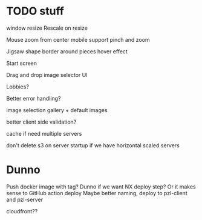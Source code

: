 # TODO stuff

window resize
Rescale on resize

Mouse zoom from center
mobile support pinch and zoom

Jigsaw shape
border around pieces
hover effect

Start screen

Drag and drop image selector UI

Lobbies?

Better error handling?

image selection gallery + default images

better client side validation?

cache if need multiple servers

don't delete s3 on server startup if we have horizontal scaled servers

# Dunno

Push docker image with tag?
Dunno if we want NX deploy step? Or it makes sense to
GitHub action deploy
Maybe better naming, deploy to pzl-client and pzl-server

cloudfront??

